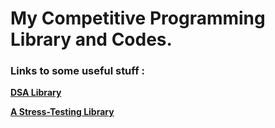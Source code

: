 <h1>My Competitive Programming Library and Codes.</h1>
<h3>Links to some useful stuff :</h3>

<b>[DSA Library](/src/com/dsa)<b>

<b>[A Stress-Testing Library](src/com/testingUtil)<b>

